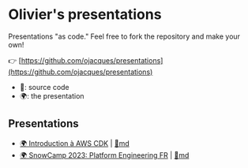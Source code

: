 # Olivier's presentations

Presentations "as code." Feel free to fork the repository and make your own!

👉 [https://github.com/ojacques/presentations](https://github.com/ojacques/presentations)

- 📝: source code
- 🌍: the presentation

## Presentations

- [🌍 Introduction à AWS CDK](https://ojacques.github.io/presentations/aws-cdk-intro/) | [📝md](https://github.com/ojacques/presentations/blob/main/aws-cdk-intro/README.md)
- [🌍 SnowCamp 2023: Platform Engineering FR](https://ojacques.github.io/presentations/snowcamp_2023/) | [📝md](https://github.com/ojacques/presentations/blob/main/snowcamp_2023/README.md)
